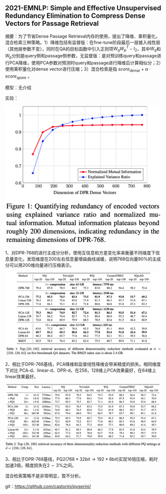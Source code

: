 ## 2021-EMNLP: Simple and Effective Unsupervised Redundancy Elimination to Compress Dense Vectors for Passage Retrieval

摘要：为了节省Dense Passage Retrieval内存的使用，提出了降维、乘积量化，混合检索三种策略。1）降维包括有监督版：在fine-tune阶段最后一层接入线性层（其他层参数不变），同时在QA的目标函数中引入正则项$W_{q} W_{p}^{T} - I_{2}$，其中$W_{q}$和$W_{p}$分别是query侧和passage侧参数，无监督版：是对预训练query和passage进行PCA降维，使用PCA参数对预测时query和passage进行降维后计算相似分；2）使用乘积量化对dense vector进行压缩；3）混合检索是指 $score_{dense} + \alpha \cdot score_{spare}$ 。

模型：无介绍



实验：


<img src="./pic/1634211292.png" style="zoom:50%;" align="mid"/>

1、对DPR-768的进行主成分分析，使用互信息和方差变化率来衡量不同维度下信息量变化，发现维度在200左右信息量增益曲线减缓，说明768位向量90%的主成分可以用200维向量进行压缩表示。



<img src="./pic/1634212500.png" style="zoom:50%;" align="mid"/>

2、相比于DPR-768基线，PCA降维和监督线性降维会带来精度的损失。相同维度下对比 PCA-d、linear-d、DPR-d，在256，128维上PCA效果最好，在64维上linear效果最好。



<img src="./pic/cf166fcce41ce43f88915ef74db4023e.png" style="zoom:50%;" align="mid"/>

3、相比于DPR-768基线，PQ2($768*32bit \rightarrow  192* 8bit$)实现16倍压缩，耗时加速3倍，精度损失在$2\sim3\%$之间。



混合检索策略不是非常明显，暂不分析。



git：https://github.com/castorini/pyserini/
